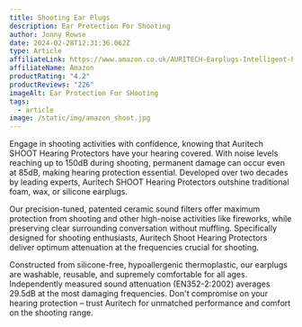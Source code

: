 ```yaml
---
title: Shooting Ear Plugs
description: Ear Protection For Shooting
author: Jonny Rowse
date: 2024-02-28T12:31:36.062Z
type: Article
affiliateLink: https://www.amazon.co.uk/AURITECH-Earplugs-Intelligent-Protection-shooting/dp/B06XHK1LVX?maas=maas_adg_F54FC9572F114A1B9F5EB90C2E8D607C_afap_abs&ref_=aa_maas&tag=maas
affiliateName: Amazon
productRating: "4.2"
productReviews: "226"
imageAlt: Ear Protection For SHooting
tags:
  - article
image: /static/img/amazon_shoot.jpg
---
```



Engage in shooting activities with confidence, knowing that Auritech SHOOT Hearing Protectors have your hearing covered. With noise levels reaching up to 150dB during shooting, permanent damage can occur even at 85dB, making hearing protection essential. Developed over two decades by leading experts, Auritech SHOOT Hearing Protectors outshine traditional foam, wax, or silicone earplugs.



Our precision-tuned, patented ceramic sound filters offer maximum protection from shooting and other high-noise activities like fireworks, while preserving clear surrounding conversation without muffling. Specifically designed for shooting enthusiasts, Auritech Shoot Hearing Protectors deliver optimum attenuation at the frequencies crucial for shooting.



Constructed from silicone-free, hypoallergenic thermoplastic, our earplugs are washable, reusable, and supremely comfortable for all ages. Independently measured sound attenuation (EN352-2:2002) averages 29.5dB at the most damaging frequencies. Don't compromise on your hearing protection – trust Auritech for unmatched performance and comfort on the shooting range.
